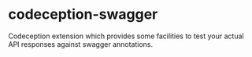 # codeception-swagger
Codeception extension which provides some facilities to test your actual API responses against swagger annotations.
